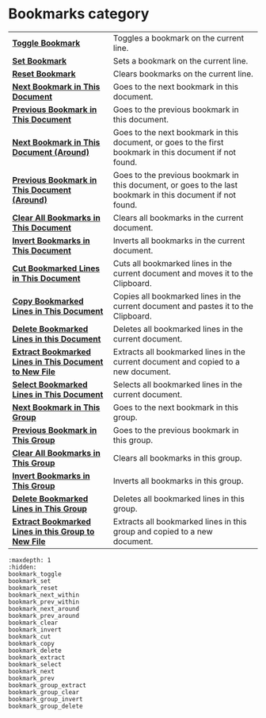 # Bookmarks category

|     |     |
| --- | --- |
| **[Toggle Bookmark](../bookmarks/bookmark_toggle)** | Toggles a bookmark on the current line. |
| **[Set Bookmark](../bookmarks/bookmark_set)** | Sets a bookmark on the current line. |
| **[Reset Bookmark](../bookmarks/bookmark_reset)** | Clears bookmarks on the current line. |
| **[Next Bookmark in This Document](../bookmarks/bookmark_next_within)** | Goes to the next bookmark in this document. |
| **[Previous Bookmark in This Document](../bookmarks/bookmark_prev_within)** | Goes to the previous bookmark in this document. |
| **[Next Bookmark in This Document (Around)](../bookmarks/bookmark_next_around)** | Goes to the next bookmark in this document, or goes to the first bookmark in this document if not found. |
| **[Previous Bookmark in This Document (Around)](../bookmarks/bookmark_prev_around)** | Goes to the previous bookmark in this document, or goes to the last bookmark in this document if not found. |
| **[Clear All Bookmarks in This Document](../bookmarks/bookmark_clear)** | Clears all bookmarks in the current document. |
| **[Invert Bookmarks in This Document](../bookmarks/bookmark_invert)** | Inverts all bookmarks in the current document. |
| **[Cut Bookmarked Lines in This Document](../bookmarks/bookmark_cut)** | Cuts all bookmarked lines in the current document and moves it to the <br> Clipboard. |
| **[Copy Bookmarked Lines in This Document](../bookmarks/bookmark_copy)** | Copies all bookmarked lines in the current document and pastes it to the <br> Clipboard. |
| **[Delete Bookmarked Lines in this Document](../bookmarks/bookmark_delete)** | Deletes all bookmarked lines in the current document. |
| **[Extract Bookmarked Lines in This Document to New File](../bookmarks/bookmark_extract)** | Extracts all bookmarked lines in the current document and copied to a new document. |
| **[Select Bookmarked Lines in This Document](../bookmarks/bookmark_select)** | Selects all bookmarked lines in the current document. |
| **[Next Bookmark in This Group](../bookmarks/bookmark_next)** | Goes to the next bookmark in this group. |
| **[Previous Bookmark in This Group](../bookmarks/bookmark_prev)** | Goes to the previous bookmark in this group. |
| **[Clear All Bookmarks in This Group](../bookmarks/bookmark_group_clear)** | Clears all bookmarks in this group. |
| **[Invert Bookmarks in This Group](../bookmarks/bookmark_group_invert)** | Inverts all bookmarks in this group. |
| **[Delete Bookmarked Lines in This Group](../bookmarks/bookmark_group_delete)** | Deletes all bookmarked lines in this group. |
| **[Extract Bookmarked Lines in this Group to New File](../bookmarks/bookmark_group_extract)** | Extracts all bookmarked lines in this group and copied to a new document. |

```{toctree}
:maxdepth: 1
:hidden:
bookmark_toggle
bookmark_set
bookmark_reset
bookmark_next_within
bookmark_prev_within
bookmark_next_around
bookmark_prev_around
bookmark_clear
bookmark_invert
bookmark_cut
bookmark_copy
bookmark_delete
bookmark_extract
bookmark_select
bookmark_next
bookmark_prev
bookmark_group_extract
bookmark_group_clear
bookmark_group_invert
bookmark_group_delete
```